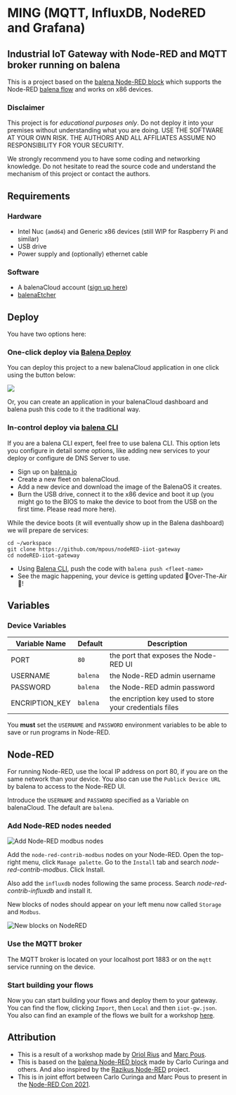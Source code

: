 # MING (MQTT, InfluxDB, NodeRED and Grafana)

## Industrial IoT Gateway with Node-RED and MQTT broker running on balena

This is a project based on the [balena Node-RED block](https://github.com/balenablocks/balena-node-red) which supports the Node-RED [balena flow](https://github.com/balena-io-projects/node-red-contrib-balena) and works on x86 devices. 

### Disclaimer

This project is for *educational purposes only*. Do not deploy it into your premises without understanding what you are doing. USE THE SOFTWARE AT YOUR OWN RISK. THE AUTHORS AND ALL AFFILIATES ASSUME NO RESPONSIBILITY FOR YOUR SECURITY.

We strongly recommend you to have some coding and networking knowledge. Do not hesitate to read the source code and understand the mechanism of this project or contact the authors.

## Requirements

### Hardware

* Intel Nuc (`amd64`) and Generic x86 devices (still WIP for Raspberry Pi and similar)
* USB drive
* Power supply and (optionally) ethernet cable

### Software

* A balenaCloud account ([sign up here](https://dashboard.balena-cloud.com/))
* [balenaEtcher](https://balena.io/etcher)


## Deploy

You have two options here:

### One-click deploy via [Balena Deploy](https://www.balena.io/docs/learn/deploy/deploy-with-balena-button/)

You can deploy this project to a new balenaCloud application in one click using the button below:

[![](https://balena.io/deploy.svg)](https://dashboard.balena-cloud.com/deploy?repoUrl=https://github.com/mpous/nodeRED-iiot-gateway)

Or, you can create an application in your balenaCloud dashboard and balena push this code to it the traditional way.

### In-control deploy via [balena CLI](https://www.balena.io/docs/reference/balena-cli/)

If you are a balena CLI expert, feel free to use balena CLI. This option lets you configure in detail some options, like adding new services to your deploy or configure de DNS Server to use.

- Sign up on [balena.io](https://dashboard.balena.io/signup)
- Create a new fleet on balenaCloud.
- Add a new device and download the image of the BalenaOS it creates.
- Burn the USB drive, connect it to the x86 device and boot it up (you might go to the BIOS to make the device to boot from the USB on the first time. Please read more here).

While the device boots (it will eventually show up in the Balena dashboard) we will prepare de services:

```
cd ~/workspace
git clone https://github.com/mpous/nodeRED-iiot-gateway
cd nodeRED-iiot-gateway
```

- Using [Balena CLI](https://www.balena.io/docs/reference/cli/), push the code with `balena push <fleet-name>`
- See the magic happening, your device is getting updated 🌟Over-The-Air🌟!


## Variables

### Device Variables

Variable Name | Default | Description
------------ | ------------- | -------------
PORT | `80` | the port that exposes the Node-RED UI
USERNAME | `balena` | the Node-RED admin username
PASSWORD | `balena` | the Node-RED admin password
ENCRIPTION_KEY | `balena` | the encription key used to store your credentials files

You **must** set the `USERNAME` and `PASSWORD` environment variables to be able to save or run programs in Node-RED.  

## Node-RED

For running Node-RED, use the local IP address on port 80, if you are on the same network than your device. You also can use the `Publick Device URL` by balena to access to the Node-RED UI.

Introduce the `USERNAME` and `PASSWORD` specified as a Variable on balenaCloud. The default are `balena`.

### Add Node-RED nodes needed

![Add Node-RED modbus nodes](https://user-images.githubusercontent.com/173156/164450054-4942088f-7965-4c6d-909f-cc2c3e0e59de.png)

Add the `node-red-contrib-modbus` nodes on your Node-RED. Open the top-right menu, click `Manage palette`. Go to the `Install` tab and search *node-red-contrib-modbus*. Click Install.

Also add the `influxdb` nodes following the same process. Search *node-red-contrib-influxdb*  and install it.

New blocks of nodes should appear on your left menu now called `Storage` and `Modbus`.

![New blocks on NodeRED](https://user-images.githubusercontent.com/173156/164450156-5d32115e-422f-4efb-9f3f-fcb8dbcd17ea.png)


### Use the MQTT broker

The MQTT broker is located on your localhost port 1883 or on the `mqtt` service running on the device.


### Start building your flows

Now you can start building your flows and deploy them to your gateway. You can find the flow, clicking `Import`, then `Local` and then `iiot-gw.json`. You also can find an example of the flows we built for a workshop [here](https://github.com/oriolrius/miot-nodered-demo).


## Attribution

- This is a result of a workshop made by [Oriol Rius](https://github.com/oriolrius) and [Marc Pous](https://github.com/mpous).
- This is based on the [balena Node-RED block](https://github.com/balenablocks/balena-node-red) made by Carlo Curinga and others. And also inspired by the [Razikus Node-RED](https://github.com/Razikus/balena-nodered) project.
- This is in joint effort between Carlo Curinga and Marc Pous to present in the [Node-RED Con 2021](https://nodered.jp/noderedcon2021/index-en.html).
